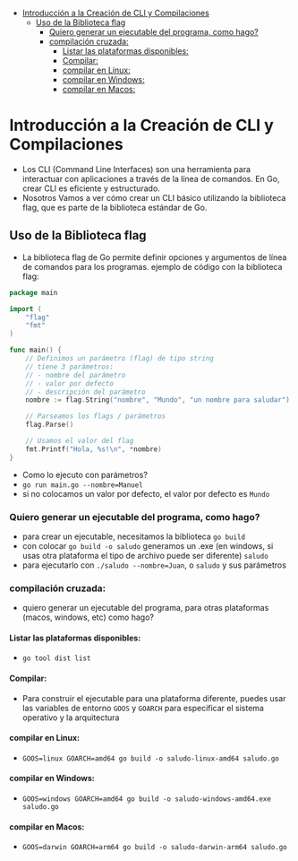- [Introducción a la Creación de CLI y Compilaciones](#introducción-a-la-creación-de-cli-y-compilaciones)
  - [Uso de la Biblioteca flag](#uso-de-la-biblioteca-flag)
    - [Quiero generar un ejecutable del programa, como hago?](#quiero-generar-un-ejecutable-del-programa-como-hago)
    - [compilación cruzada:](#compilación-cruzada)
      - [Listar las plataformas disponibles:](#listar-las-plataformas-disponibles)
      - [Compilar:](#compilar)
      - [compilar en Linux:](#compilar-en-linux)
      - [compilar en Windows:](#compilar-en-windows)
      - [compilar en Macos:](#compilar-en-macos)

# Introducción a la Creación de CLI y Compilaciones
- Los CLI (Command Line Interfaces) son una herramienta para interactuar con aplicaciones a través de la línea de comandos. En Go, crear CLI es eficiente y estructurado. 
- Nosotros Vamos a ver cómo crear un CLI básico utilizando la biblioteca flag, que es parte de la biblioteca estándar de Go.
  
## Uso de la Biblioteca flag
- La biblioteca flag de Go permite definir opciones y argumentos de línea de comandos para los programas.
ejemplo de código con la biblioteca flag:
```go
package main

import (
    "flag"
    "fmt"
)

func main() {
    // Definimos un parámetro (flag) de tipo string
    // tiene 3 parámetros:
    // - nombre del parámetro
    // - valor por defecto
    // - descripción del parámetro
    nombre := flag.String("nombre", "Mundo", "un nombre para saludar")

    // Parseamos los flags / parámetros
    flag.Parse()

    // Usamos el valor del flag
    fmt.Printf("Hola, %s!\n", *nombre)
}
```
- Como lo ejecuto con parámetros?
- `go run main.go --nombre=Manuel`
- si no colocamos un valor por defecto, el valor por defecto es `Mundo`

### Quiero generar un ejecutable del programa, como hago?
- para crear un ejecutable, necesitamos la biblioteca `go build`
- con colocar `go build -o saludo` generamos un .exe (en windows, si usas otra plataforma el tipo de archivo puede ser diferente) `saludo`
- para ejecutarlo con `./saludo --nombre=Juan`, o `saludo` y sus parámetros

### compilación cruzada:
- quiero generar un ejecutable del programa, para otras plataformas (macos, windows, etc) como hago?

#### Listar las plataformas disponibles:
- `go tool dist list`
  
#### Compilar:
- Para construir el ejecutable para una plataforma diferente, puedes usar las variables de entorno `GOOS` y `GOARCH` para especificar el sistema operativo y la arquitectura

#### compilar en Linux:
- `GOOS=linux GOARCH=amd64 go build -o saludo-linux-amd64 saludo.go`

#### compilar en Windows:
- `GOOS=windows GOARCH=amd64 go build -o saludo-windows-amd64.exe saludo.go`
  
#### compilar en Macos:
- `GOOS=darwin GOARCH=arm64 go build -o saludo-darwin-arm64 saludo.go`